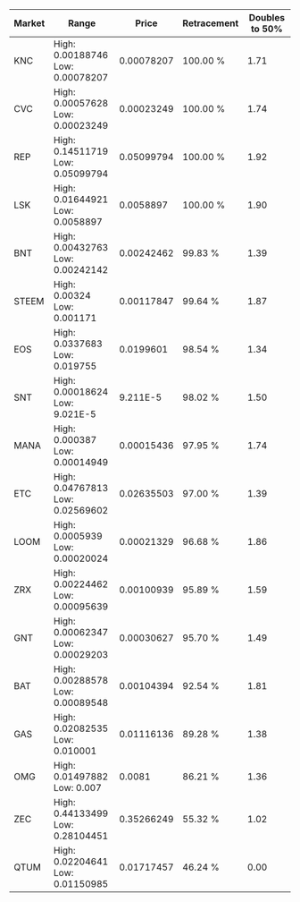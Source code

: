 | Market | Range | Price| Retracement | Doubles to 50% |
| --- | --- | --- | --- | --- |
| KNC | High: 0.00188746<br />Low: 0.00078207 | 0.00078207 | 100.00 % | 1.71 |
| CVC | High: 0.00057628<br />Low: 0.00023249 | 0.00023249 | 100.00 % | 1.74 |
| REP | High: 0.14511719<br />Low: 0.05099794 | 0.05099794 | 100.00 % | 1.92 |
| LSK | High: 0.01644921<br />Low: 0.0058897 | 0.0058897 | 100.00 % | 1.90 |
| BNT | High: 0.00432763<br />Low: 0.00242142 | 0.00242462 | 99.83 % | 1.39 |
| STEEM | High: 0.00324<br />Low: 0.001171 | 0.00117847 | 99.64 % | 1.87 |
| EOS | High: 0.0337683<br />Low: 0.019755 | 0.0199601 | 98.54 % | 1.34 |
| SNT | High: 0.00018624<br />Low: 9.021E-5 | 9.211E-5 | 98.02 % | 1.50 |
| MANA | High: 0.000387<br />Low: 0.00014949 | 0.00015436 | 97.95 % | 1.74 |
| ETC | High: 0.04767813<br />Low: 0.02569602 | 0.02635503 | 97.00 % | 1.39 |
| LOOM | High: 0.0005939<br />Low: 0.00020024 | 0.00021329 | 96.68 % | 1.86 |
| ZRX | High: 0.00224462<br />Low: 0.00095639 | 0.00100939 | 95.89 % | 1.59 |
| GNT | High: 0.00062347<br />Low: 0.00029203 | 0.00030627 | 95.70 % | 1.49 |
| BAT | High: 0.00288578<br />Low: 0.00089548 | 0.00104394 | 92.54 % | 1.81 |
| GAS | High: 0.02082535<br />Low: 0.010001 | 0.01116136 | 89.28 % | 1.38 |
| OMG | High: 0.01497882<br />Low: 0.007 | 0.0081 | 86.21 % | 1.36 |
| ZEC | High: 0.44133499<br />Low: 0.28104451 | 0.35266249 | 55.32 % | 1.02 |
| QTUM | High: 0.02204641<br />Low: 0.01150985 | 0.01717457 | 46.24 % | 0.00 |
